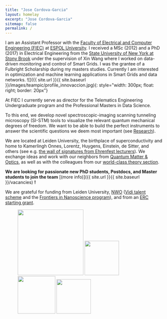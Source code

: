 ```yaml
---
title: "Jose Cordova-Garcia"
layout: homelay
excerpt: "Jose Cordova-Garcia"
sitemap: false
permalink: /
---
```


I am an Assistant Professor with the [Faculty of Electrical and Computer Engineering (FIEC)](http://www.fiec.espol.edu.ec/) at [ESPOL University](http://www.espol.edu.ec). I received a MSc (2012) and a PhD (2017) in Electrical Engineering from the [State University of New York at Stony Brook](http://www.stonybrook.edu) under the supervision of Xin Wang where I worked on data-driven monitoring and control of Smart Grids. I was the grantee of a Fulbright Scholarship during my masters studies. Currently I am interested in optimization and machine learning applications in Smart Grids and data networks. ![]({{ site.url }}{{ site.baseurl }}/images/teampic/profile_innovaccion.jpg){: style="width: 300px; float: right; border: 20px"}  

At FIEC I currently serve as director for the Telematics Engineering Undergraduate program and the Professional Masters in Data Science. 

To this end, we develop novel spectroscopic-imaging scanning tunneling microscopy (SI-STM) tools to visualize the relevant quantum mechanical degrees of freedom. We want to be able to build the perfect instruments to answer the  scientific questions we deem most important (see [Research](research)).

We are located at Leiden University, the birthplace of superconductivity and home to Kamerlingh Onnes, Lorentz, Huygens, Einstein, de Sitter, and others (see e.g. [the wall of signatures from Ehrenfest lecturers](https://www.lorentz.leidenuniv.nl/history/colloquium/muur_heel.html)). We exchange ideas and work with our neighbors from [Quantum Matter & Optics](http://www.physics.leidenuniv.nl/qo-home), as well as with the colleagues from our [world-class theory section](https://www.lorentz.leidenuniv.nl).

 **We are  looking for passionate new PhD students, Postdocs, and Master students to join the team** [(more info)]({{ site.url }}{{ site.baseurl }}/vacancies) **!**


We are grateful for funding from Leiden University, [NWO](www.nwo.nl) ([Vidi talent scheme](http://www.nwo.nl/en/research-and-results/programmes/Talent+Scheme) and the [Frontiers in Nanoscience program](https://www.universiteitleiden.nl/en/research/research-projects/science/frontiers-of-nanoscience-nanofront)), and from an [ERC starting grant](https://erc.europa.eu/funding/starting-grants).

<figure class="fourth">
  <img src="{{ site.url }}{{ site.baseurl }}/images/logopic/Logo_Leiden.jpg" style="width: 210px">
  <img src="{{ site.url }}{{ site.baseurl }}/images/logopic/Logo_Nanofront.jpg" style="width: 110px">
  <img src="{{ site.url }}{{ site.baseurl }}/images/logopic/Logo_NWO.jpg" style="width: 120px">
  <img src="{{ site.url }}{{ site.baseurl }}/images/logopic/Logo_ERC.jpg" style="width: 110px">
</figure>
